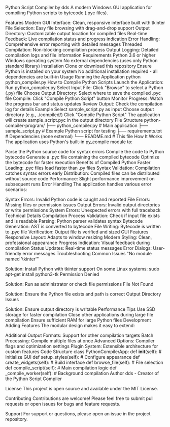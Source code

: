 Python Script Compiler by dds
A modern Windows GUI application for compiling Python scripts to bytecode (.pyc files).

Features
Modern GUI Interface: Clean, responsive interface built with tkinter
File Selection: Easy file browsing with drag-and-drop support
Output Directory: Customizable output location for compiled files
Real-time Feedback: Live compilation status and progress indication
Error Handling: Comprehensive error reporting with detailed messages
Threaded Compilation: Non-blocking compilation process
Output Logging: Detailed compilation logs and file information
Requirements
Python 3.6 or higher
Windows operating system
No external dependencies (uses only Python standard library)
Installation
Clone or download this repository
Ensure Python is installed on your system
No additional installation required - all dependencies are built-in
Usage
Running the Application
python python_compiler.py
How to Compile Python Scripts
Launch the Application: Run python_compiler.py
Select Input File: Click "Browse" to select a Python (.py) file
Choose Output Directory: Select where to save the compiled .pyc file
Compile: Click "Compile Python Script" button
Monitor Progress: Watch the progress bar and status updates
Review Output: Check the compilation log for details
Example
Select sample_script.py as input
Choose output directory (e.g., ./compiled/)
Click "Compile Python Script"
The application will create sample_script.pyc in the output directory
File Structure
python-compiler-program/
├── python_compiler.py      # Main application
├── sample_script.py        # Example Python script for testing
├── requirements.txt        # Dependencies (none external)
└── README.md              # This file
How It Works
The application uses Python's built-in py_compile module to:

Parse the Python source code for syntax errors
Compile the code to Python bytecode
Generate a .pyc file containing the compiled bytecode
Optimize the bytecode for faster execution
Benefits of Compiled Python
Faster Loading: .pyc files load faster than .py files
Syntax Validation: Compilation catches syntax errors early
Distribution: Compiled files can be distributed without source code
Performance: Slight performance improvement on subsequent runs
Error Handling
The application handles various error scenarios:

Syntax Errors: Invalid Python code is caught and reported
File Errors: Missing files or permission issues
Output Errors: Invalid output directories or write permissions
System Errors: Unexpected errors with full traceback
Technical Details
Compilation Process
Validation: Check if input file exists and is readable
Parsing: Python parser validates syntax
Bytecode Generation: AST is converted to bytecode
File Writing: Bytecode is written to .pyc file
Verification: Output file is verified and sized
GUI Features
Responsive Layout: Adapts to window resizing
Modern Styling: Clean, professional appearance
Progress Indication: Visual feedback during compilation
Status Updates: Real-time status messages
Error Dialogs: User-friendly error messages
Troubleshooting
Common Issues
"No module named 'tkinter'"

Solution: Install Python with tkinter support
On some Linux systems: sudo apt-get install python3-tk
Permission Denied

Solution: Run as administrator or check file permissions
File Not Found

Solution: Ensure the Python file exists and path is correct
Output Directory Issues

Solution: Ensure output directory is writable
Performance Tips
Use SSD storage for faster compilation
Close other applications during large file compilation
Ensure sufficient RAM for large Python files
Development
Adding Features
The modular design makes it easy to extend:

Additional Output Formats: Support for other compilation targets
Batch Processing: Compile multiple files at once
Advanced Options: Compiler flags and optimization settings
Plugin System: Extensible architecture for custom features
Code Structure
class PythonCompilerApp:
    def __init__(self):          # Initialize GUI
    def setup_styles(self):      # Configure appearance
    def create_widgets(self):    # Build interface
    def browse_file(self):       # File selection
    def compile_script(self):    # Main compilation logic
    def _compile_worker(self):   # Background compilation
Author
dds - Creator of the Python Script Compiler

License
This project is open source and available under the MIT License.

Contributing
Contributions are welcome! Please feel free to submit pull requests or open issues for bugs and feature requests.

Support
For support or questions, please open an issue in the project repository.
